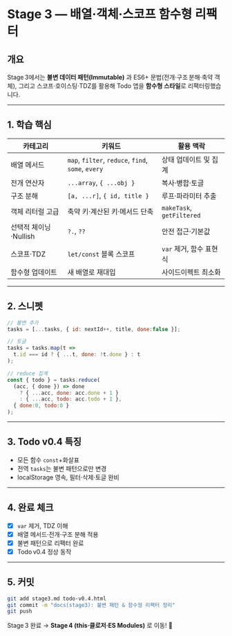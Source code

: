 # Stage 3 — 배열·객체·스코프 함수형 리팩터

## 개요
Stage 3에서는 **불변 데이터 패턴(Immutable)** 과 ES6+ 문법(전개·구조 분해·축약 객체), 그리고 스코프·호이스팅·TDZ를 활용해 Todo 앱을 **함수형 스타일**로 리팩터링했습니다.

---

## 1. 학습 핵심

| 카테고리 | 키워드 | 활용 맥락 |
|----------|--------|-----------|
| 배열 메서드 | `map`, `filter`, `reduce`, `find`, `some`, `every` | 상태 업데이트 및 집계 |
| 전개 연산자 | `...array`, `{ ...obj }` | 복사·병합·토글 |
| 구조 분해 | `[a, ...r]`, `{ id, title }` | 루프·파라미터 추출 |
| 객체 리터럴 고급 | 축약 키·계산된 키·메서드 단축 | `makeTask`, `getFiltered` |
| 선택적 체이닝·Nullish | `?.`, `??` | 안전 접근·기본값 |
| 스코프·TDZ | `let/const` 블록 스코프 | `var` 제거, 함수 표현식 |
| 함수형 업데이트 | 새 배열로 재대입 | 사이드이펙트 최소화 |

---

## 2. 스니펫

```js
// 불변 추가
tasks = [...tasks, { id: nextId++, title, done:false }];

// 토글
tasks = tasks.map(t =>
  t.id === id ? { ...t, done: !t.done } : t
);

// reduce 집계
const { todo } = tasks.reduce(
  (acc, { done }) => done
    ? { ...acc, done: acc.done + 1 }
    : { ...acc, todo: acc.todo + 1 },
  { done:0, todo:0 }
);
```

---

## 3. Todo v0.4 특징
- 모든 함수 `const`+화살표
- 전역 `tasks`는 불변 패턴으로만 변경
- localStorage 영속, 필터·삭제·토글 완비

---

## 4. 완료 체크
- [x] `var` 제거, TDZ 이해  
- [x] 배열 메서드·전개·구조 분해 적용  
- [x] 불변 패턴으로 리팩터 완료  
- [x] Todo v0.4 정상 동작

---

## 5. 커밋
```bash
git add stage3.md todo-v0.4.html
git commit -m "docs(stage3): 불변 패턴 & 함수형 리팩터 정리"
git push
```

Stage 3 완료 → **Stage 4 (this·클로저·ES Modules)** 로 이동! 🚀
